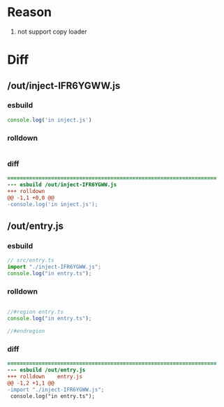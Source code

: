 # Reason
1. not support copy loader
# Diff
## /out/inject-IFR6YGWW.js
### esbuild
```js
console.log('in inject.js')
```
### rolldown
```js

```
### diff
```diff
===================================================================
--- esbuild	/out/inject-IFR6YGWW.js
+++ rolldown	
@@ -1,1 +0,0 @@
-console.log('in inject.js');

```
## /out/entry.js
### esbuild
```js
// src/entry.ts
import "./inject-IFR6YGWW.js";
console.log("in entry.ts");
```
### rolldown
```js

//#region entry.ts
console.log("in entry.ts");

//#endregion

```
### diff
```diff
===================================================================
--- esbuild	/out/entry.js
+++ rolldown	entry.js
@@ -1,2 +1,1 @@
-import "./inject-IFR6YGWW.js";
 console.log("in entry.ts");

```
